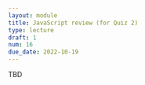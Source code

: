 ```yaml
---
layout: module
title: JavaScript review (for Quiz 2)
type: lecture
draft: 1
num: 16
due_date: 2022-10-19
---
```


TBD